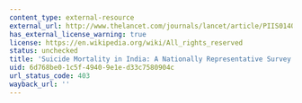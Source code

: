 ```yaml
---
content_type: external-resource
external_url: http://www.thelancet.com/journals/lancet/article/PIIS0140-6736(12)60606-0/
has_external_license_warning: true
license: https://en.wikipedia.org/wiki/All_rights_reserved
status: unchecked
title: 'Suicide Mortality in India: A Nationally Representative Survey'
uid: 6d768be0-1c5f-4940-9e1e-d33c7580904c
url_status_code: 403
wayback_url: ''
---
```

